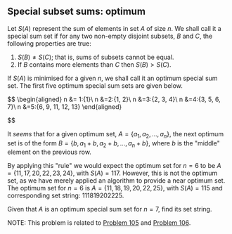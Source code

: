 ## Special subset sums: optimum

Let $S(A)$ represent the sum of elements in set $A$ of size $n$. We shall call it a special sum set if for any two non-empty disjoint subsets, $B$ and $C$, the following properties are true:

1. $S(B) \ne S(C)$; that is, sums of subsets cannot be equal.
2. If $B$ contains more elements than $C$ then $S(B) > S(C)$.

If $S(A)$ is minimised for a given $n$, we shall call it an optimum special sum set. The first five optimum special sum sets are given below.

$$
\begin{aligned}
n &= 1:\{1\}\\
n &=2:\{1, 2\}\\
n &=3:\{2, 3, 4\}\\
n &=4:\{3, 5, 6, 7\}\\
n &=5:\{6, 9, 11, 12, 13\}
\end{aligned} 

$$

It *seems* that for a given optimum set, $A = \{a_1, a_2, \dots , a_n\}$, the next optimum set is of the form $B = \{b, a_1+b, a_2+b, ... ,a_n+b\}$, where $b$ is the "middle" element on the previous row.

By applying this "rule" we would expect the optimum set for $n = 6$ to be $A = \{11, 17, 20, 22, 23, 24\}$, with $S(A) = 117$. However, this is not the optimum set, as we have merely applied an algorithm to provide a near optimum set. The optimum set for $n = 6$ is $A = \{11, 18, 19, 20, 22, 25\}$, with $S(A) = 115$ and corresponding set string: $111819202225$.

Given that $A$ is an optimum special sum set for $n = 7$, find its set string.

NOTE: This problem is related to [Problem 105](https://projecteuler.net/problem=105) and [Problem 106](https://projecteuler.net/problem=106).
